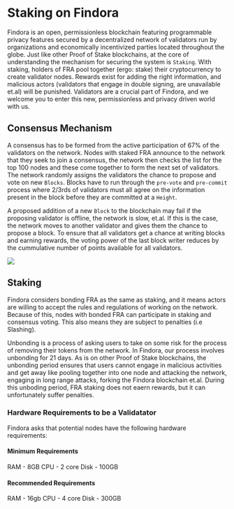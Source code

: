 # Staking on Findora

Findora is an open, permissionless blockchain featuring programmable privacy features secured by a decentralized network of validators run by organizations and economically incentivized parties located throughout the globe. Just like other Proof of Stake blockchains, at the core of understanding the mechanism for securing the system is `Staking`. With staking, holders of FRA pool together (ergo: stake) their cryptocurrency to create validator nodes. Rewards exist for adding the right information, and malicious actors (validators that engage in double signing, are unavailable et.al) will be punished. Validators are a crucial part of Findora, and we welcome you to enter this new, permissionless and privacy driven world with us.

## Consensus Mechanism

A consensus has to be formed from the active participation of 67% of the validators on the network. Nodes with staked FRA announce to the network that they seek to join a consensus, the network then checks the list for the top 100 nodes and these come together to form the next set of validators. The network randomly assigns the validators the chance to propose and vote on new `Blocks`. Blocks have to run through the `pre-vote` and `pre-commit` process where 2/3rds of validators must all agree on the information present in the block before they are committed at a `Height`.

A proposed addition of a new `Block` to the blockchain may fail if the proposing validator is offline, the network is slow, et.al. If this is the case, the network moves to another validator and gives them the chance to propose a block. To ensure that all validators get a chance at writing blocks and earning rewards, the voting power of the last block writer reduces by the cummulative number of points available for all validators.


![](https://i.imgur.com/z3okKpP.png)



## Staking

Findora considers bonding FRA as the same as staking, and it means actors are willing to accept the rules and regulations of working on the network. Because of this, nodes with bonded FRA can participate in staking and consensus voting. This also means they are subject to penalties (i.e Slashing).

Unbonding is a process of asking users to take on some risk for the process of removing their tokens from the network. In Findora, our process involves unbonding for 21 days. As is on other Proof of Stake blockchains, the unbonding period ensures that users cannot engage in malicious activities and get away like pooling together into one node and attacking the network, engaging in long range attacks, forking the Findora blockchain et.al. During this unboding period, FRA staking does not eaern rewards, but it can unfortunately suffer penalties.

### Hardware Requirements to be a Validatator

Findora asks that potential nodes have the following hardware requirements:

#### Minimum Requirements

RAM - 8GB
CPU - 2 core
Disk - 100GB

#### Recommended Requirements

RAM - 16gb
CPU - 4 core
Disk - 300GB